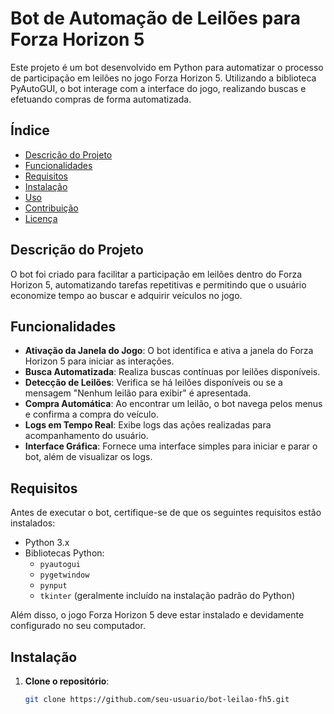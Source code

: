 # Bot de Automação de Leilões para Forza Horizon 5

Este projeto é um bot desenvolvido em Python para automatizar o processo de participação em leilões no jogo Forza Horizon 5. Utilizando a biblioteca PyAutoGUI, o bot interage com a interface do jogo, realizando buscas e efetuando compras de forma automatizada.

## Índice

- [Descrição do Projeto](#descrição-do-projeto)
- [Funcionalidades](#funcionalidades)
- [Requisitos](#requisitos)
- [Instalação](#instalação)
- [Uso](#uso)
- [Contribuição](#contribuição)
- [Licença](#licença)

## Descrição do Projeto

O bot foi criado para facilitar a participação em leilões dentro do Forza Horizon 5, automatizando tarefas repetitivas e permitindo que o usuário economize tempo ao buscar e adquirir veículos no jogo.

## Funcionalidades

- **Ativação da Janela do Jogo**: O bot identifica e ativa a janela do Forza Horizon 5 para iniciar as interações.
- **Busca Automatizada**: Realiza buscas contínuas por leilões disponíveis.
- **Detecção de Leilões**: Verifica se há leilões disponíveis ou se a mensagem "Nenhum leilão para exibir" é apresentada.
- **Compra Automática**: Ao encontrar um leilão, o bot navega pelos menus e confirma a compra do veículo.
- **Logs em Tempo Real**: Exibe logs das ações realizadas para acompanhamento do usuário.
- **Interface Gráfica**: Fornece uma interface simples para iniciar e parar o bot, além de visualizar os logs.

## Requisitos

Antes de executar o bot, certifique-se de que os seguintes requisitos estão instalados:

- Python 3.x
- Bibliotecas Python:
  - `pyautogui`
  - `pygetwindow`
  - `pynput`
  - `tkinter` (geralmente incluído na instalação padrão do Python)

Além disso, o jogo Forza Horizon 5 deve estar instalado e devidamente configurado no seu computador.

## Instalação

1. **Clone o repositório**:

   ```bash
   git clone https://github.com/seu-usuario/bot-leilao-fh5.git
